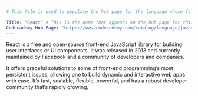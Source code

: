 ```yaml
---
# This file is used to populate the hub page for the language whose folder it's in. Be sure to create a new version if you create a folder for a new language!

Title: "React" # This is the name that appears on the hub page for this language. Pay attention to capitalization and punctuation!
Codecademy Hub Page: "https://www.codecademy.com/catalog/language/javascript" # If codecademy.com doesn't have a hub page for this language, that's okay too. You can leave this field as `null`
---
```


React is a free and open-source front-end JavaScript library for building user interfaces or UI components. It was released in 2013 and currently maintained by Facebook and a community of developers and companies.

It offers graceful solutions to some of front-end programming’s most persistent issues, allowing one to build dynamic and interactive web apps with ease. It’s fast, scalable, flexible, powerful, and has a robust developer community that’s rapidly growing. <!-- # Write up an introductory description of the language here! -->
